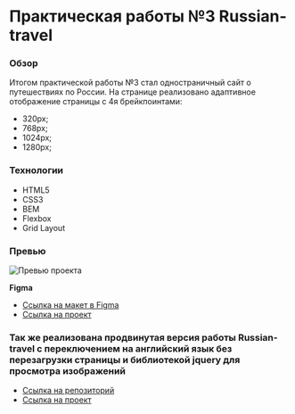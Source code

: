 # Практическая работы №3 Russian-travel

### Обзор
Итогом практической работы №3 стал одностраничный сайт о путешествиях по России.
На странице реализовано адаптивное отображение страницы с 4я брейкпоинтами:
* 320px;
* 768px;
* 1024px;
* 1280px;



### Технологии
* HTML5
* CSS3
* BEM
* Flexbox
* Grid Layout



### Превью
![Превью проекта](./OrXszjlPxb.gif)

**Figma**

* [Ссылка на макет в Figma](https://www.figma.com/file/5S2WSbEFL6awjVWJ0NWL8Q/Sprint-3_-Russia-_-desktop-mobile?node-id=28503%3A0)
* [Ссылка на проект](https://wizzyjj.github.io/russian-travel/)


















### Так же реализована продвинутая версия работы Russian-travel с переключением на английский язык без перезагрузки страницы и библиотекой jquery для просмотра изображений

* [Ссылка на репозиторий](https://github.com/wizzyjj/russian_travel_en_ru_jquery)
* [Ссылка на проект](https://wizzyjj.github.io/russian-travel/)


